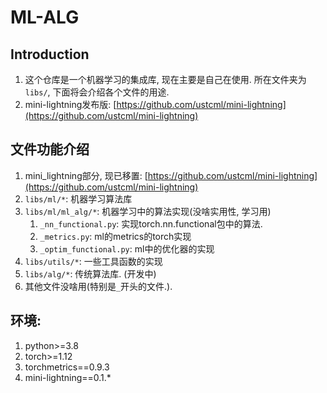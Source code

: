 # ML-ALG


## Introduction
1. 这个仓库是一个机器学习的集成库, 现在主要是自己在使用. 所在文件夹为`libs/`, 下面将会介绍各个文件的用途.
2. mini-lightning发布版: [https://github.com/ustcml/mini-lightning](https://github.com/ustcml/mini-lightning)



## 文件功能介绍
1. mini_lightning部分, 现已移置: [https://github.com/ustcml/mini-lightning](https://github.com/ustcml/mini-lightning)
2. `libs/ml/*`: 机器学习算法库
3. `libs/ml/ml_alg/*`: 机器学习中的算法实现(没啥实用性, 学习用)
   1. `_nn_functional.py`: 实现torch.nn.functional包中的算法.
   2. `_metrics.py`: ml的metrics的torch实现
   3. `_optim_functional.py`: ml中的优化器的实现
4. `libs/utils/*`: 一些工具函数的实现
5. `libs/alg/*`: 传统算法库. (开发中)
6. 其他文件没啥用(特别是`_`开头的文件.). 



## 环境:
1. python>=3.8
2. torch>=1.12
3. torchmetrics==0.9.3
4. mini-lightning==0.1.*


